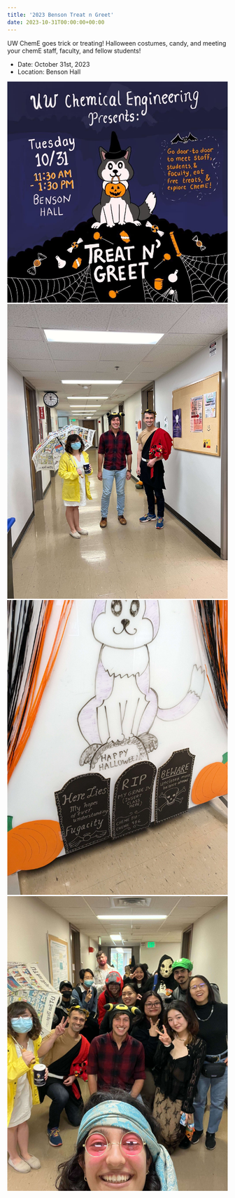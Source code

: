 ```yaml
---
title: '2023 Benson Treat n Greet'
date: 2023-10-31T00:00:00+00:00
---
```


UW ChemE goes trick or treating! Halloween costumes, candy, and meeting your chemE staff, faculty, and fellow students!

- Date: October 31st, 2023
- Location: Benson Hall

![](treat-1.jpg)
![](treat-2.jpg)
![](treat-3.jpg)
![](treat-4.jpg)


